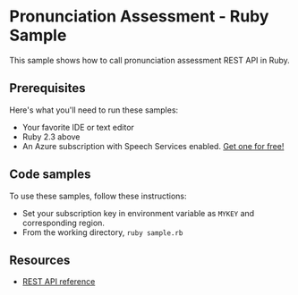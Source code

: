 # Pronunciation Assessment - Ruby Sample

This sample shows how to call pronunciation assessment REST API in Ruby.

## Prerequisites

Here's what you'll need to run these samples:

* Your favorite IDE or text editor
* Ruby 2.3 above
* An Azure subscription with Speech Services enabled. [Get one for free!](https://docs.microsoft.com/azure/cognitive-services/speech-service/get-started)

## Code samples

To use these samples, follow these instructions:

* Set your subscription key in environment variable as `MYKEY` and corresponding region.
* From the working directory, `ruby sample.rb`

## Resources

* [REST API reference](https://docs.microsoft.com/en-us/azure/cognitive-services/speech-service/rest-speech-to-text)
